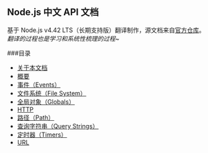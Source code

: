 ## Node.js 中文 API 文档  
基于 Node.js v4.42 LTS（长期支持版）翻译制作，源文档来自[官方仓库](https://github.com/nodejs/node/tree/v4.4.2/doc/api)。  
_翻译的过程也是学习和系统性梳理的过程~_

###目录  
* [关于本文档](documentation.markdown)
* [概要](synopsis.markdown)
* [事件（Events）](events.markdown)
* [文件系统（File System）](fs.markdown)
* [全局对象（Globals）](globals.markdown)
* [HTTP](http.markdown)
* [路径（Path）](path.markdown)
* [查询字符串（Query Strings）](querystring.markdown)
* [定时器（Timers）](timers.markdown)
* [URL](url.markdown)

